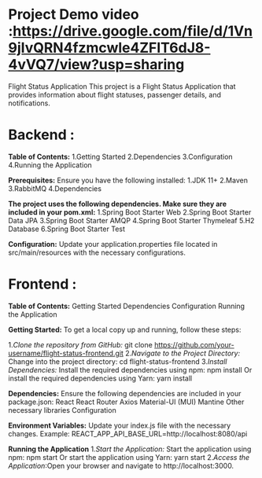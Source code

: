 # Project Demo video :https://drive.google.com/file/d/1Vn9jIvQRN4fzmcwle4ZFIT6dJ8-4vVQ7/view?usp=sharing

Flight Status Application
This project is a Flight Status Application that provides information about flight statuses, passenger details, and notifications.

# Backend :

**Table of Contents:**
1.Getting Started
2.Dependencies
3.Configuration
4.Running the Application

**Prerequisites:**
Ensure you have the following installed:
1.JDK 11+
2.Maven
3.RabbitMQ
4.Dependencies

**The project uses the following dependencies. Make sure they are included in your pom.xml:**
1.Spring Boot Starter Web
2.Spring Boot Starter Data JPA
3.Spring Boot Starter AMQP
4.Spring Boot Starter Thymeleaf
5.H2 Database
6.Spring Boot Starter Test

**Configuration:**
Update your application.properties file located in src/main/resources with the necessary configurations.


# Frontend :

**Table of Contents:**
Getting Started
Dependencies
Configuration
Running the Application


**Getting Started:**
To get a local copy up and running, follow these steps:

1._Clone the repository from GitHub:_ git clone https://github.com/your-username/flight-status-frontend.git
2._Navigate to the Project Directory:_ Change into the project directory: cd flight-status-frontend
3._Install Dependencies:_ Install the required dependencies using npm: npm install Or install the required dependencies using Yarn: yarn install

**Dependencies:**
Ensure the following dependencies are included in your package.json:
React
React Router
Axios
Material-UI (MUI)
Mantine
Other necessary libraries
Configuration


**Environment Variables:**
Update your index.js file with the necessary changes.
Example: REACT_APP_API_BASE_URL=http://localhost:8080/api

**Running the Application**
1._Start the Application:_ Start the application using npm: npm start Or start the application using Yarn: yarn start
2._Access the Application_:Open your browser and navigate to http://localhost:3000.
